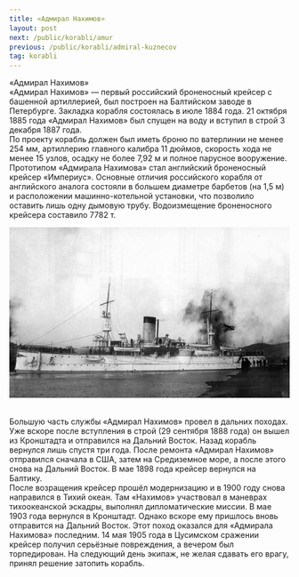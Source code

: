 ```yaml
---
title: «Адмирал Нахимов»
layout: post
next: /public/korabli/amur
previous: /public/korabli/admiral-kuznecov
tag: korabli
---
```


«Адмирал Нахимов»  
«Адмирал Нахимов» — первый российский броненосный крейсер с башенной артиллерией, был построен на Балтийском заводе в Петербурге. Закладка корабля состоялась в июле 1884 года. 21 октября 1885 года «Адмирал Нахимов» был спущен на воду и вступил в строй 3 декабря 1887 года.   
По проекту корабль должен был иметь броню по ватерлинии не менее 254 мм, артиллерию главного калибра 11 дюймов, скорость хода не менее 15 узлов, осадку не более 7,92 м и полное парусное вооружение. Прототипом «Адмирала Нахимова» стал английский броненосный крейсер «Империус». Основные отличия российского корабля от английского аналога состояли в большем диаметре барбетов (на 1,5 м) и расположении машинно-котельной установки, что позволило оставить лишь одну дымовую трубу. Водоизмещение броненосного крейсера составило 7782 т.   
  

![](/assets/img/Nahimov.gif)  

   
Большую часть службы «Адмирал Нахимов» провел в дальних походах. Уже вскоре после вступления в строй (29 сентября 1888 года) он вышел из Кронштадта и отправился на Дальний Восток. Назад корабль вернулся лишь спустя три года. После ремонта «Адмирал Нахимов» отправился сначала в США, затем на Средиземное море, а после этого снова на Дальний Восток. В мае 1898 года крейсер вернулся на Балтику.  
После возращения крейсер прошёл модернизацию и в 1900 году снова направился в Тихий океан. Там «Нахимов» участвовал в маневрах тихоокеанской эскадры, выполнял дипломатические миссии. В мае 1903 года вернулся в Кронштадт. Однако вскоре ему пришлось вновь отправится на Дальний Восток. Этот поход оказался для «Адмирала Нахимова» последним. 14 мая 1905 года в Цусимском сражении крейсер получил серьёзные повреждения, а вечером был торпедирован. На следующий день экипаж, не желая сдавать его врагу, принял решение затопить корабль.  
 
